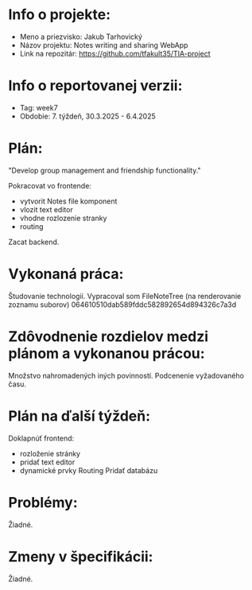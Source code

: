 # Info o projekte:
- Meno a priezvisko: Jakub Tarhovický
- Názov projektu: Notes writing and sharing WebApp
- Link na repozitár: https://github.com/tfakult35/TIA-project

# Info o reportovanej verzii:  
- Tag: week7                       
- Obdobie: 7. týždeň,  30.3.2025 - 6.4.2025

# Plán:
"Develop group management and friendship functionality."

Pokracovat vo frontende:
- vytvorit Notes file komponent
- vlozit text editor
- vhodne rozlozenie stranky
- routing

Zacat backend.

# Vykonaná práca:
Študovanie technologií.
Vypracoval som FileNoteTree (na renderovanie zoznamu suborov) 064610510dab589fddc582892654d894326c7a3d

# Zdôvodnenie rozdielov medzi plánom a vykonanou prácou:
Množstvo nahromadených iných povinností. Podcenenie vyžadovaného času.

# Plán na ďalší týždeň:
Doklapnúť frontend:
- rozloženie stránky
- pridať text editor
- dynamické prvky
Routing
Pridať databázu

# Problémy:
Žiadné.

# Zmeny v špecifikácii:
Žiadné.
 

